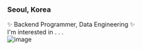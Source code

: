 ### Seoul, Korea
✨ Backend Programmer, Data Engineering ✨
<br>
I'm interested in . . . <br>
![image](https://user-images.githubusercontent.com/30011635/103614053-19ed2900-4f6b-11eb-8555-ca10f3a0dcdf.png)


<!--
**C-YooJin/C-YooJin** is a ✨ _special_ ✨ repository because its `README.md` (this file) appears on your GitHub profile.

Here are some ideas to get you started:

- 🔭 I’m currently working on ...
- 🌱 I’m currently learning ...
- 👯 I’m looking to collaborate on ...
- 🤔 I’m looking for help with ...
- 💬 Ask me about ...
- 📫 How to reach me: ...
- 😄 Pronouns: ...
- ⚡ Fun fact: ...
-->
